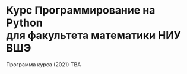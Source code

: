 # Курс Программирование на Python </br> для факультета математики НИУ ВШЭ

Программа курса (2021)
TBA
